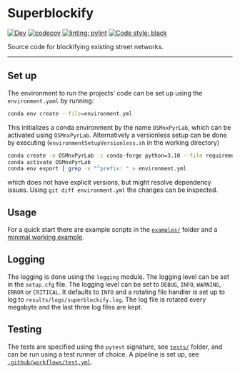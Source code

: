 # Superblockify

[![Dev](https://img.shields.io/badge/docs-dev-blue.svg)](https://cbueth.github.io/Superblockify/)
[![codecov](https://codecov.io/gh/cbueth/Superblockify/branch/main/graph/badge.svg?token=AS72IFT2Q4)](https://codecov.io/gh/cbueth/Superblockify)
[![linting: pylint](https://img.shields.io/badge/linting-pylint-yellowgreen)](https://github.com/PyCQA/pylint)
[![Code style: black](https://img.shields.io/badge/code%20style-black-000000.svg)](https://github.com/psf/black)

Source code for blockifying existing street networks.

---

## Set up

The environment to run the projects' code can be set up using the
`environment.yaml` by running:

```bash
conda env create --file=environment.yml
```

This initializes a conda environment by the name `OSMnxPyrLab`, which can be
activated using `OSMnxPyrLab`. Alternatively a versionless setup can be done
by executing (`environmentSetupVersionless.sh` in the working directory)

```bash
conda create -n OSMnxPyrLab -c conda-forge python=3.10 --file requirements.txt
conda activate OSMnxPyrLab
conda env export | grep -v "^prefix: " > environment.yml
```

which does not have explicit versions, but might resolve dependency issues. Using
`git diff environment.yml` the changes can be inspected.

## Usage

For a quick start there are example scripts in the [`examples/`](scripts/examples/)
folder and a [minimal working example](scripts/mwe.py).

## Logging

The logging is done using the `logging` module. The logging level can be set in the
`setup.cfg` file. The logging level can be set to `DEBUG`, `INFO`, `WARNING`, `ERROR`
or `CRITICAL`. It defaults to `INFO` and a rotating file handler is set up to log
to `results/logs/superblockify.log`. The log file is rotated every megabyte and the last
three log files are kept.

## Testing

The tests are specified using the `pytest` signature, see [`tests/`](tests/) folder, and
can be run using a test runner of choice.
A pipeline is set up, see [`.github/workflows/test.yml`](.github/workflows/test.yml).
